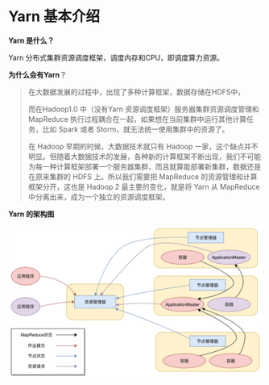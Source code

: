 # Yarn  基本介绍

**Yarn 是什么？**

Yarn 分布式集群资源调度框架，调度内存和CPU，即调度算力资源。 

**为什么会有Yarn**？

> 在大数据发展的过程中，出现了多种计算框架，数据存储在HDFS中，
>
> 而在Hadoop1.0 中（没有Yarn 资源调度框架）服务器集群资源调度管理和 MapReduce 执行过程耦合在一起，如果想在当前集群中运行其他计算任务，比如 Spark 或者 Storm，就无法统一使用集群中的资源了。
>
> 在 Hadoop 早期的时候，大数据技术就只有 Hadoop 一家，这个缺点并不明显。但随着大数据技术的发展，各种新的计算框架不断出现，我们不可能为每一种计算框架部署一个服务器集群，而且就算能部署新集群，数据还是在原来集群的 HDFS 上。所以我们需要把 MapReduce 的资源管理和计算框架分开，这也是 Hadoop 2 最主要的变化，就是将 Yarn 从 MapReduce 中分离出来，成为一个独立的资源调度框架。

**Yarn 的架构图**

![af90905013e5869f598c163c09d718b1](images/01_Yarn/af90905013e5869f598c163c09d718b1.jpg)